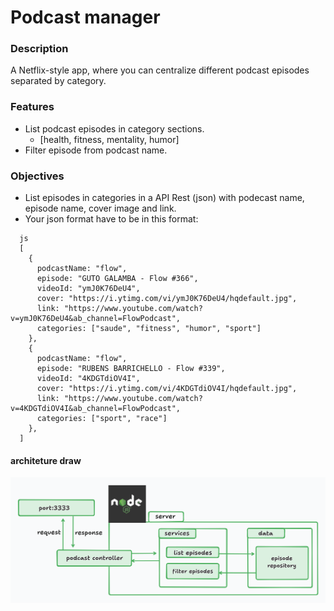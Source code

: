 # Podcast manager

### Description

A Netflix-style app, where you can centralize different podcast episodes separated by category.

### Features

- List podcast episodes in category sections.
  - [health, fitness, mentality, humor]
- Filter episode from podcast name.

### Objectives

- List episodes in categories in a API Rest (json) with podecast name, episode name, cover image and link.
- Your json format have to be in this format:

```
  js
  [
    {
      podcastName: "flow",
      episode: "GUTO GALAMBA - Flow #366",
      videoId: "ymJ0K76DeU4",
      cover: "https://i.ytimg.com/vi/ymJ0K76DeU4/hqdefault.jpg",
      link: "https://www.youtube.com/watch?v=ymJ0K76DeU4&ab_channel=FlowPodcast",
      categories: ["saude", "fitness", "humor", "sport"]
    },
    {
      podcastName: "flow",
      episode: "RUBENS BARRICHELLO - Flow #339",
      videoId: "4KDGTdiOV4I",
      cover: "https://i.ytimg.com/vi/4KDGTdiOV4I/hqdefault.jpg",
      link: "https://www.youtube.com/watch?v=4KDGTdiOV4I&ab_channel=FlowPodcast",
      categories: ["sport", "race"]
    },
  ]
```

#### architeture draw

![architeture](./architeture.png)
